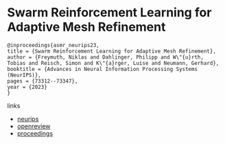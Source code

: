 # Swarm Reinforcement Learning for Adaptive Mesh Refinement

```
@inproceedings{asmr_neurips23,
title = {Swarm Reinforcement Learning for Adaptive Mesh Refinement},
author = {Freymuth, Niklas and Dahlinger, Philipp and W\"{u}rth, Tobias and Reisch, Simon and K\"{a}rger, Luise and Neumann, Gerhard},
booktitle = {Advances in Neural Information Processing Systems (NeurIPS)},
pages = {73312--73347},
year = {2023}
}
```

links
- [neurips](https://nips.cc/Conferences/2023/Schedule?showEvent=70308)
- [openreview](https://openreview.net/forum?id=rZqRu8e4uc)
- [proceedings](https://papers.nips.cc//paper_files/paper/2023/hash/e85454a113e8b41e017c81875ae68d47-Abstract-Conference.html)
